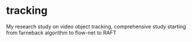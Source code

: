 # tracking
My research study on video object tracking, comprehensive study starting from farneback algorithm to flow-net to RAFT
